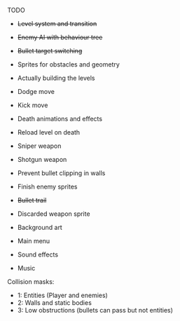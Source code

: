 TODO

- ~~Level system and transition~~
- ~~Enemy AI with behaviour tree~~
- ~~Bullet target switching~~
- Sprites for obstacles and geometry
- Actually building the levels
- Dodge move
- Kick move

- Death animations and effects
- Reload level on death
- Sniper weapon
- Shotgun weapon
- Prevent bullet clipping in walls

- Finish enemy sprites
- ~~Bullet trail~~
- Discarded weapon sprite
- Background art
- Main menu
- Sound effects
- Music

Collision masks:
- 1: Entities (Player and enemies)
- 2: Walls and static bodies
- 3: Low obstructions (bullets can pass but not entities)